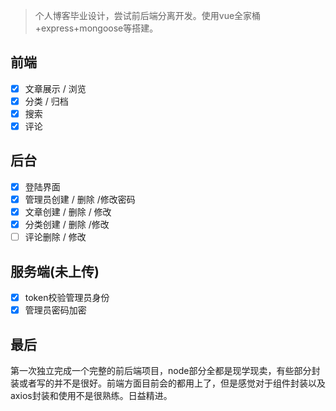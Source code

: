 > 个人博客毕业设计，尝试前后端分离开发。使用vue全家桶+express+mongoose等搭建。
## 前端

 - [x] 文章展示 / 浏览
 - [x] 分类 / 归档
 - [x] 搜索
 - [x] 评论
## 后台
 - [x] 登陆界面
 - [x] 管理员创建 / 删除 /修改密码
 - [x] 文章创建 / 删除 / 修改
 - [x] 分类创建 / 删除 /修改
 - [ ] 评论删除 / 修改
 
 ## 服务端(未上传)
 
 - [x] token校验管理员身份
 - [x] 管理员密码加密

## 最后
第一次独立完成一个完整的前后端项目，node部分全都是现学现卖，有些部分封装或者写的并不是很好。前端方面目前会的都用上了，但是感觉对于组件封装以及axios封装和使用不是很熟练。日益精进。